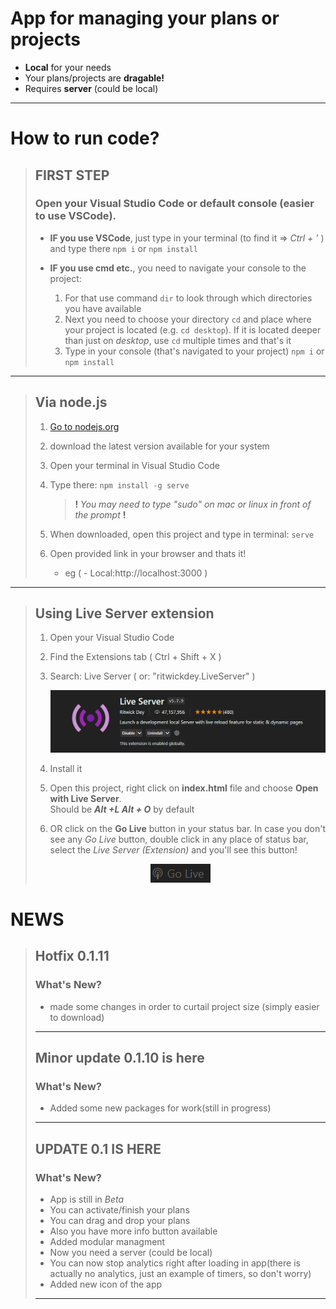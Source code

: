 # **App for managing your plans or projects**

- **Local** for your needs
- Your plans/projects are **dragable!**
- Requires **server** (could be local)

---

# **How to run code?**

> ## **FIRST STEP**
>
> ### **Open your Visual Studio Code or default console (easier to use VSCode).**
>
> - **IF you use VSCode**, just type in your terminal (to find it => _Ctrl + '_ ) and type there `npm i` or `npm install`
>
> - **IF you use cmd etc.**, you need to navigate your console to the project:
>   1. For that use command `dir` to look through which directories you have available
>   2. Next you need to choose your directory `cd` and place where your project is located (e.g. `cd desktop`). If it is located deeper than just on _desktop_, use `cd` multiple times and that's it
>   3. Type in your console (that's navigated to your project) `npm i` or `npm install`

---

> ## Via node.js
>
> 1. [Go to nodejs.org](https://nodejs.org/en/download)
>
> 2. download the latest version available for your system
>
> 3. Open your terminal in Visual Studio Code
>
> 4. Type there: `npm install -g serve`
>    > **!** _You may need to type "sudo" on mac or linux in front of the prompt_ **!**
> 5. When downloaded, open this project and type in terminal: `serve`
> 6. Open provided link in your browser and thats it!
>    - eg ( - Local:http://localhost:3000 )

---

> ## Using Live Server extension
>
> 1. Open your Visual Studio Code
>
> 2. Find the Extensions tab ( Ctrl + Shift + X )
>
> 3. Search: Live Server ( or: "ritwickdey.LiveServer" )
>
>    ![You should see this](assets/photos/readme/LiveServer.png)
>
> 4. Install it
>
> 5. Open this project, right click on **index.html** file and choose **Open with Live Server**.  
>    Should be **_Alt +L Alt + O_** by default
>
> 6. OR click on the **Go Live** button in your status bar. In case you don't see any _Go Live_ button, double click in any place of status bar, select the _Live Server (Extension)_ and you'll see this button!
>
> <p style="text-align:center;">
>   <img src="assets/photos/readme/icon.png" alt="That's the button! Click it in your Visual Studio Code">

</p>

# **NEWS**

> ## Hotfix 0.1.11
>
> ### **What's New?**
>
> - made some changes in order to curtail project size (simply easier to download)
>
> ---
>
> ## Minor update 0.1.10 is here
>
> ### **What's New?**
>
> - Added some new packages for work(still in progress)
>
> ---
>
> ## **UPDATE 0.1 IS HERE**
>
> ### **What's New?**
>
> - App is still in _Beta_
> - You can activate/finish your plans
> - You can drag and drop your plans
> - Also you have more info button available
> - Added modular managment
> - Now you need a server (could be local)
> - You can now stop analytics right after loading in app(there is actually no analytics, just an example of timers, so don't worry)
> - Added new icon of the app
>
> ---
